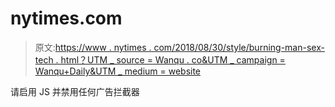 # nytimes.com

> 原文:[https://www . nytimes . com/2018/08/30/style/burning-man-sex-tech . html？UTM _ source = Wanqu . co&UTM _ campaign = Wanqu+Daily&UTM _ medium = website](https://www.nytimes.com/2018/08/30/style/burning-man-sex-tech.html?utm_source=wanqu.co&utm_campaign=Wanqu+Daily&utm_medium=website)

请启用 JS 并禁用任何广告拦截器